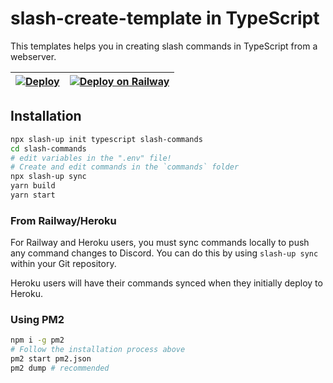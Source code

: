 # slash-create-template in TypeScript
This templates helps you in creating slash commands in TypeScript from a webserver.

| [![Deploy](https://www.herokucdn.com/deploy/button.svg)](https://heroku.com/deploy?template=https://github.com/Snazzah/slash-create-template/tree/typescript) | [![Deploy on Railway](https://railway.app/button.svg)](https://railway.app/new/template/GL2qbv?referralCode=snazzah) |
|:-:|:-:|

## Installation
```sh
npx slash-up init typescript slash-commands
cd slash-commands
# edit variables in the ".env" file!
# Create and edit commands in the `commands` folder
npx slash-up sync
yarn build
yarn start
```

### From Railway/Heroku
For Railway and Heroku users, you must sync commands locally to push any command changes to Discord. You can do this by using `slash-up sync` within your Git repository.

Heroku users will have their commands synced when they initially deploy to Heroku.

### Using PM2
```sh
npm i -g pm2
# Follow the installation process above
pm2 start pm2.json
pm2 dump # recommended
```
